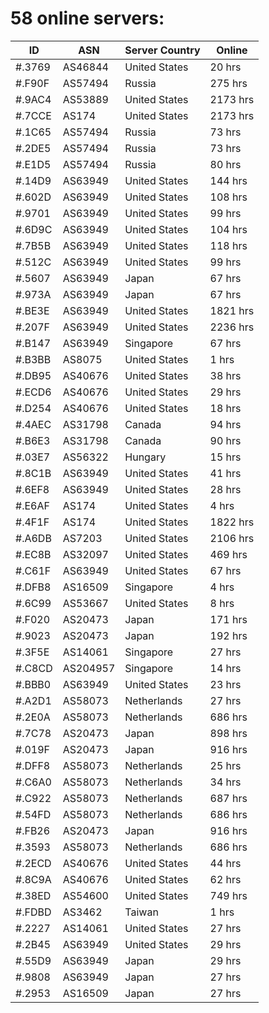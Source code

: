 # 58 online servers:

| ID | ASN | Server Country | Online |
| ------ | ------ | ------ | ------ |
| #.3769 | AS46844 | United States | 20 hrs |
| #.F90F | AS57494 | Russia | 275 hrs |
| #.9AC4 | AS53889 | United States | 2173 hrs |
| #.7CCE | AS174 | United States | 2173 hrs |
| #.1C65 | AS57494 | Russia | 73 hrs |
| #.2DE5 | AS57494 | Russia | 73 hrs |
| #.E1D5 | AS57494 | Russia | 80 hrs |
| #.14D9 | AS63949 | United States | 144 hrs |
| #.602D | AS63949 | United States | 108 hrs |
| #.9701 | AS63949 | United States | 99 hrs |
| #.6D9C | AS63949 | United States | 104 hrs |
| #.7B5B | AS63949 | United States | 118 hrs |
| #.512C | AS63949 | United States | 99 hrs |
| #.5607 | AS63949 | Japan | 67 hrs |
| #.973A | AS63949 | Japan | 67 hrs |
| #.BE3E | AS63949 | United States | 1821 hrs |
| #.207F | AS63949 | United States | 2236 hrs |
| #.B147 | AS63949 | Singapore | 67 hrs |
| #.B3BB | AS8075 | United States | 1 hrs |
| #.DB95 | AS40676 | United States | 38 hrs |
| #.ECD6 | AS40676 | United States | 29 hrs |
| #.D254 | AS40676 | United States | 18 hrs |
| #.4AEC | AS31798 | Canada | 94 hrs |
| #.B6E3 | AS31798 | Canada | 90 hrs |
| #.03E7 | AS56322 | Hungary | 15 hrs |
| #.8C1B | AS63949 | United States | 41 hrs |
| #.6EF8 | AS63949 | United States | 28 hrs |
| #.E6AF | AS174 | United States | 4 hrs |
| #.4F1F | AS174 | United States | 1822 hrs |
| #.A6DB | AS7203 | United States | 2106 hrs |
| #.EC8B | AS32097 | United States | 469 hrs |
| #.C61F | AS63949 | United States | 67 hrs |
| #.DFB8 | AS16509 | Singapore | 4 hrs |
| #.6C99 | AS53667 | United States | 8 hrs |
| #.F020 | AS20473 | Japan | 171 hrs |
| #.9023 | AS20473 | Japan | 192 hrs |
| #.3F5E | AS14061 | Singapore | 27 hrs |
| #.C8CD | AS204957 | Singapore | 14 hrs |
| #.BBB0 | AS63949 | United States | 23 hrs |
| #.A2D1 | AS58073 | Netherlands | 27 hrs |
| #.2E0A | AS58073 | Netherlands | 686 hrs |
| #.7C78 | AS20473 | Japan | 898 hrs |
| #.019F | AS20473 | Japan | 916 hrs |
| #.DFF8 | AS58073 | Netherlands | 25 hrs |
| #.C6A0 | AS58073 | Netherlands | 34 hrs |
| #.C922 | AS58073 | Netherlands | 687 hrs |
| #.54FD | AS58073 | Netherlands | 686 hrs |
| #.FB26 | AS20473 | Japan | 916 hrs |
| #.3593 | AS58073 | Netherlands | 686 hrs |
| #.2ECD | AS40676 | United States | 44 hrs |
| #.8C9A | AS40676 | United States | 62 hrs |
| #.38ED | AS54600 | United States | 749 hrs |
| #.FDBD | AS3462 | Taiwan | 1 hrs |
| #.2227 | AS14061 | United States | 27 hrs |
| #.2B45 | AS63949 | United States | 29 hrs |
| #.55D9 | AS63949 | Japan | 29 hrs |
| #.9808 | AS63949 | Japan | 27 hrs |
| #.2953 | AS16509 | Japan | 27 hrs |

